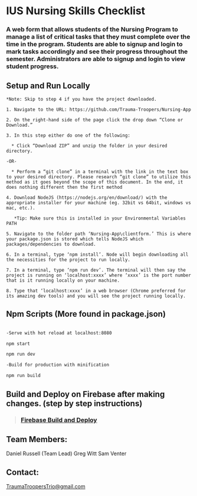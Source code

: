 
# IUS Nursing Skills Checklist

  

### A web form that allows students of the Nursing Program to manage a list of critical tasks that they must complete over the time in the program. Students are able to signup and login to mark tasks accordingly and see their progress throughout the semester. Administrators are able to signup and login to view student progress.

  

## Setup and Run Locally

  
```
*Note: Skip to step 4 if you have the project downloaded.

1. Navigate to the URL: https://github.com/Trauma-Troopers/Nursing-App

2. On the right-hand side of the page click the drop down “Clone or Download.”

3. In this step either do one of the following:

  * Click “Download ZIP” and unzip the folder in your desired directory.

-OR-

  * Perform a “git clone” in a terminal with the link in the text box to your desired directory. Please research “git clone” to utilize this method as it goes beyond the scope of this document. In the end, it does nothing different then the first method

4. Download NodeJS (https://nodejs.org/en/download/) with the appropriate installer for your machine (eg. 32bit vs 64bit, windows vs mac, etc.).

   *Tip: Make sure this is installed in your Environmental Variables PATH

5. Navigate to the folder path ‘Nursing-App\clientform.’ This is where your package.json is stored which tells NodeJS which packages/dependencies to download.

6. In a terminal, type ‘npm install’. Node will begin downloading all the necessities for the project to run locally.

7. In a terminal, type ‘npm run dev’. The terminal will then say the project is running on ‘localhost:xxxx’ where ‘xxxx’ is the port number that is it running locally on your machine.

8. Type that ‘localhost:xxxx’ in a web browser (Chrome preferred for its amazing dev tools) and you will see the project running locally.
```
  

## Npm Scripts (More found in package.json)

  

``` bash

-Serve with hot reload at localhost:8080

npm start

npm run dev  

-Build for production with minification

npm run build

```

  

## Build and Deploy on Firebase after making changes. (step by step instructions)

>### [Firebase Build and Deploy](https://docs.google.com/document/d/1oxgi9eY36kvmidO-0UprooUkGOlniAJDhg6iFwg8lkw/edit?usp=sharing "Firebase Build and Deploy")

  

## Team Members:

Daniel Russell (Team Lead)
Greg Witt
Sam Venter

## Contact:

TraumaTroopersTrio@gmail.com